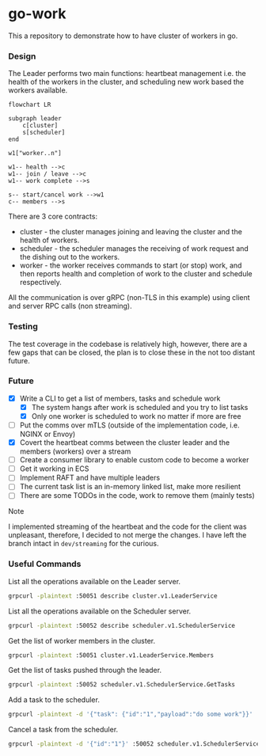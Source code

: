 # go-work

This a repository to demonstrate how to have cluster of workers in go.
### Design

The Leader performs two main functions: heartbeat management i.e. the health of the workers in the cluster, and scheduling new work based the workers available.

```mermaid
flowchart LR

subgraph leader
	c[cluster]
	s[scheduler]
end

w1["worker..n"]

w1-- health -->c
w1-- join / leave -->c
w1-- work complete -->s

s-- start/cancel work -->w1
c-- members -->s
```

There are 3 core contracts:

- cluster - the cluster manages joining and leaving the cluster and the health of workers.
- scheduler - the scheduler manages the receiving of work request and the dishing out to the workers.
- worker - the worker receives commands to start (or stop) work, and then reports health and completion of work to the cluster and schedule respectively.

All the communication is over gRPC (non-TLS in this example) using client and server RPC calls (non streaming).

### Testing

The test coverage in the codebase is relatively high, however, there are a few gaps that can be closed, the plan is to close these in the not too distant future.

### Future

- [x] Write a CLI to get a list of members, tasks and schedule work
  - [x] The system hangs after work is scheduled and you try to list tasks
  - [x] Only one worker is scheduled to work no matter if more are free
- [ ] Put the comms over mTLS (outside of the implementation code, i.e. NGINX or Envoy)
- [x] Covert the heartbeat comms between the cluster leader and the members (workers) over a stream
- [ ] Create a consumer library to enable custom code to become a worker
- [ ] Get it working in ECS
- [ ] Implement RAFT and have multiple leaders
- [ ] The current task list is an in-memory linked list, make more resilient
- [ ] There are some TODOs in the code, work to remove them (mainly tests)

> [!note]
> I implemented streaming of the heartbeat and the code for the client was unpleasant, therefore, I decided to not merge the changes. I have left the branch intact in `dev/streaming` for the curious.

### Useful Commands

List all the operations available on the Leader server.

```sh
grpcurl -plaintext :50051 describe cluster.v1.LeaderService
```

List all the operations available on the Scheduler server.

```sh
grpcurl -plaintext :50052 describe scheduler.v1.SchedulerService
```

Get the list of worker members in the cluster.

```sh
grpcurl -plaintext :50051 cluster.v1.LeaderService.Members
```

Get the list of tasks pushed through the leader.

```sh
grpcurl -plaintext :50052 scheduler.v1.SchedulerService.GetTasks
```

Add a task to the scheduler.

```sh
grpcurl -plaintext -d '{"task": {"id":"1","payload":"do some work"}}' :50052 scheduler.v1.SchedulerService.ScheduleTask
```

Cancel a task from the scheduler.

```sh
grpcurl -plaintext -d '{"id":"1"}' :50052 scheduler.v1.SchedulerService.CancelTask
```
